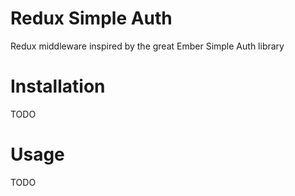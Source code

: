 # Redux Simple Auth

Redux middleware inspired by the great Ember Simple Auth library

# Installation

TODO

# Usage

TODO
